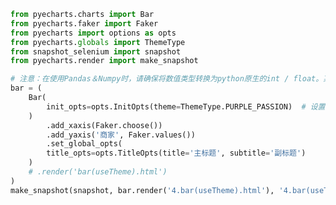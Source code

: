 
<BlogInfo id="86" title="6.使用主图" author="白日梦想猿" pv=0 read_times=0 pre_cost_time=0分35秒 category="pyecharts学习" tag_list="['pyecharts学习']" create_time="2021.01.21 13:05:53" update_time="2021.01.21 14:45:48" />

```python
from pyecharts.charts import Bar
from pyecharts.faker import Faker
from pyecharts import options as opts
from pyecharts.globals import ThemeType
from snapshot_selenium import snapshot
from pyecharts.render import make_snapshot

# 注意：在使用Pandas＆Numpy时，请确保将数值类型转换为python原生的int / float。某些整体类型请确保为int，而不是numpy.int32
bar = (
    Bar(
        init_opts=opts.InitOpts(theme=ThemeType.PURPLE_PASSION)  # 设置主题
    )
        .add_xaxis(Faker.choose())
        .add_yaxis('商家', Faker.values())
        .set_global_opts(
        title_opts=opts.TitleOpts(title='主标题', subtitle='副标题')
    )
    # .render('bar(useTheme).html')
)
make_snapshot(snapshot, bar.render('4.bar(useTheme).html'), '4.bar(useTheme).png')  # 将图片保存到本地

```
